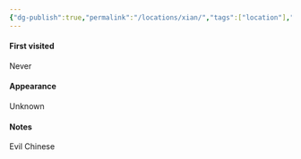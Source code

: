 ```yaml
---
{"dg-publish":true,"permalink":"/locations/xian/","tags":["location"],"noteIcon":"📍"}
---
```


#### First visited
Never
#### Appearance
Unknown
#### Notes
Evil Chinese 